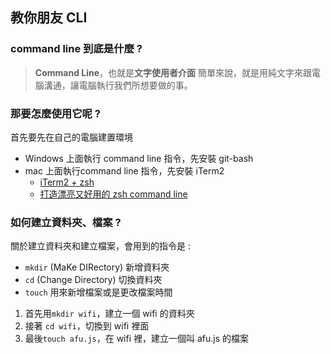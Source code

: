 ## 教你朋友 CLI

### command line 到底是什麼 ?
> **Command Line**，也就是**文字使用者介面**
簡單來說，就是用純文字來跟電腦溝通，讓電腦執行我們所想要做的事。


### 那要怎麼使用它呢 ? 
首先要先在自己的電腦建置環境
- Windows 上面執行 command line 指令，先安裝 git-bash
- mac 上面執行command line 指令，先安裝 iTerm2
    - [iTerm2 + zsh](http://huli.logdown.com/posts/402147-iterm2-zsh-better-environment)
    - [打造漂亮又好用的 zsh command line](https://medium.com/statementdog-engineering/prettify-your-zsh-command-line-prompt-3ca2acc967f)

### 如何建立資料夾、檔案 ?
關於建立資料夾和建立檔案，會用到的指令是 :
* `mkdir` (MaKe DIRectory) 新增資料夾
* `cd` (Change Directory) 切換資料夾
* `touch` 用來新增檔案或是更改檔案時間
1. 首先用`mkdir wifi`，建立一個 wifi 的資料夾
2. 接著 `cd wifi`，切換到 wifi 裡面
3. 最後`touch afu.js`，在 wifi 裡，建立一個叫 afu.js 的檔案
